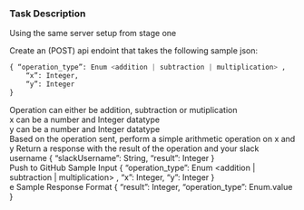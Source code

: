 ### Task Description
Using the same server setup from stage one

Create an (POST) api endoint that takes the following sample json: <br>
```python
{ “operation_type”: Enum <addition | subtraction | multiplication> , 
    “x”: Integer, 
    “y”: Integer 
}
```
Operation can either be addition, subtraction or mutiplication <br>
x can be a number and Integer datatype <br>
y can be a number and Integer datatype <br>
Based on the operation sent, perform a simple arithmetic operation on x and y
Return a response with the result of the operation and your slack username
{ “slackUsername”: String, “result”: Integer } <br>
Push to GitHub
Sample Input { “operation_type”: Enum <addition | subtraction | multiplication> , “x”: Integer, “y”: Integer } <br>e
Sample Response Format { “result”: Integer, “operation_type”: Enum.value }